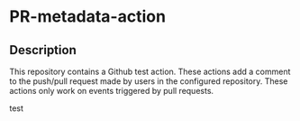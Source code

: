 # PR-metadata-action

## Description

This repository contains a Github test action. These actions add a comment to the push/pull request made by users in the configured repository. These actions only work on events triggered by pull requests.


test

